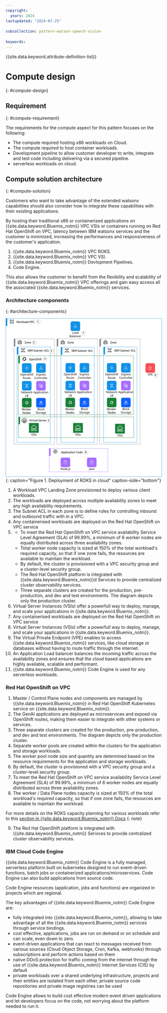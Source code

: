 ```yaml
---
copyright:
  years: 2024
lastupdated: "2024-07-25"

subcollection: pattern-watson-speech-vision

keywords:
---
```

{{site.data.keyword.attribute-definition-list}}

# Compute design

{: #compute-design}

## Requirement

{: #compute-requirement}

The requirements for the compute aspect for this pattern focuses on the following:

* The compute required hosting x86 workloads on Cloud.
* The compute required to host container workloads.
* Development pipeline to allow customer developer to write, integrate and test code including delivering via a secured pipeline.
* serverless workloads on cloud.

## Compute solution architecture

{: #compute-solution}

Customers who want to take advantage of the extended watsonx capabilities should also consider how to integrate these capabilities with their existing applications.

By hosting their traditional x86 or containerized  applications on {{site.data.keyword.Bluemix_notm}} VPC VSIs or containers running on Red Hat OpenShift on VPC, latency between IBM watsonx services and the customer is minimized, increasing the performances and responsiveness of the customer's application.

1. {{site.data.keyword.Bluemix_notm}} VPC ROKS.
2. {{site.data.keyword.Bluemix_notm}}  VPC VSI.
3. {{site.data.keyword.Bluemix_notm}} Devlopment Pipelines.
4. Code Engine.

This also allows the customer to benefit from the flexibility and scalability of {{site.data.keyword.Bluemix_notm}} VPC offerings and gain easy access all the associated {{site.data.keyword.Bluemix_notm}} services.

### Architecture components

{: #architecture-components}

![](image/watsonx-surround-pattern-ROKS.svg){: caption="Figure 1. Deployment of ROKS in cloud" caption-side="bottom"}

1. A Workload VPC Landing Zone provisioned to deploy various client workloads.
2. The workloads are deployed across multiple availability zones to meet any high availability requirements.
3. The Subnet ACL in each zone is to define rules for controlling inbound and outbound traffic with in a VPC.
4. Any containerised workloads are deployed on the Red Hat OpenShift on VPC service
5. - To meet the Red Hat OpenShift on VPC service availability Service Level Agreement (SLA) of 99.99%, a minimum of 6 worker nodes are equally distributed across three  availability zones.
   - Total worker node capacity is sized at 150% of the total workload's required capacity, so that if one zone fails, the resources are available to maintain the workload.
   - By default, the cluster is provisioned with a VPC security group and a cluster-level security group.
   - The Red Hat OpenShift platform is integrated with {{site.data.keyword.Bluemix_notm}}d Services to provide centralized cluster observability services.
   - Three separate clusters are created for the production, pre-production, and dev and test environments. The diagram depicts only the production cluster.
6. Virtual Server Instances (VSIs) offer a powerfull way to deploy, manage, and scale your applications in {{site.data.keyword.Bluemix_notm}}.
7. Any containerised workloads are deployed on the Red Hat OpenShift on VPC service
8. Virtual Server Instances (VSIs) offer a powerfull way to deploy, manage, and scale your applications in {{site.data.keyword.Bluemix_notm}}.
9. The Virtual Private Endpoint (VPE) enables to access {{site.data.keyword.Bluemix_notm}} services, like cloud storage or databases without having to route traffic through the internet.
10. An Application Load balancer balances the incoming traffic across the availability zones and ensures that the cloud based applications are highly available, scalable and performant.
11. {{site.data.keyword.Bluemix_notm}} Code Engine is used for any serverless workloads.

### Red Hat OpenShift on VPC

1. Master / Control Plane nodes and components are managed by {{site.data.keyword.Bluemix_notm}} in Red Hat OpenShift Kubernetes service on {{site.data.keyword.Bluemix_notm}}.
2. The GenAI applications are deployed as microservices and expoed via OpenShift routes, making them easier to integrate with other systems or services.
3. Three separate clusters are created for the production, pre-production, and dev and test environments. The diagram depicts only the production cluster.
4. Separate worker pools are created within the clusters for the application and storage workloads.
5. The worker pool node size and quantity are determined based on the resource requirements for the application and storage workloads.
6. By default, the cluster is provisioned with a VPC security group and a cluster-level security group.
7. To meet the Red Hat OpenShift on VPC service availability Service Level Agreement (SLA) of 99.99%, a minimum of 6 worker nodes are equally distributed across three availability zones.
8. The worker / Data Plane nodes capacity is sized at 150% of the total workload's required capacity, so that if one zone fails, the resources are available to maintain the workload.

For more details on the ROKS capacity planning for various workloads refer to this [section in {{site.data.keyword.Bluemix_notm}} Docs](https://cloud.ibm.com/docs/pattern-webapp-openshift-vpc?topic=pattern-webapp-openshift-vpc-compute-design#sizing-your-environment)
{: note}

9. The Red Hat OpenShift platform is integrated with {{site.data.keyword.Bluemix_notm}} Services to provide centralized cluster observability services.

### IBM Cloud Code Engine

{{site.data.keyword.Bluemix_notm}} Code Engine is a fully managed, serverless platform built on kubernetes designed to run event-driven functions, batch jobs or containerized applications/microservices. Code Engine can also build applications from source code.

Code Engine resources (application, jobs and functions) are organized in projects which are regional.

The key advantages of {{site.data.keyword.Bluemix_notm}} Code Engine are:

- fully integrated into {{site.data.keyword.Bluemix_notm}}, allowing to take advantage of all the {{site.data.keyword.Bluemix_notm}} services through service bindings.
- cost effective, applications, jobs are run on demand or on schedule and can scale, even down to zero.
- event-driven applications that can react to messages received from various sources (Cloud Object Storage, Cron, Kafka, webhooks) through subscriptions and perform actions based on them
- native DDoS protection for traffic coming from the internet through the use of {{site.data.keyword.Bluemix_notm}} Internet Services (CIS) by default
- private workloads over a shared underlying infrastructure, projects and their entities are isolated from each other, private source code repositories and private image registries can be used

Code Engine allows to build cost effective modern event driven applications and let developers focus on the code, not worrying about the platform needed to run it.
